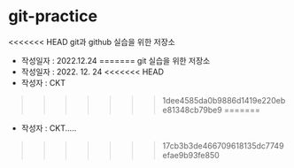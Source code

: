 # git-practice
<<<<<<< HEAD
git과 github 실습을 위한 저장소

- 작성일자 : 2022.12.24
=======
git 실습을 위한 저장소
- 작성일자 : 2022. 12. 24
<<<<<<< HEAD
- 작성자 : CKT
>>>>>>> 1dee4585da0b9886d1419e220ebe81348cb79be9
=======
- 작성자 : CKT.....
>>>>>>> 17cb3b3de466709618135dc7749efae9b93fe850
